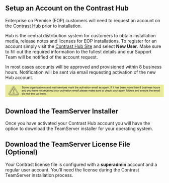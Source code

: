 <!--
  title: "Downloading TeamServer from Contrast Hub",
  description: "Guide for EOP administrators to reference when downloading TeamServer binaries and licenses.",
  tags: "setup EOP download Hub TeamServer installer installation"
-->

## Setup an Account on the Contrast Hub
Enterprise on Premise (EOP) customers will need to request an account on the [Contrast Hub](https://hub.contrastsecurity.com) prior to installation. 

Hub is the central distribution system for customers to obtain installation media, release notes and licenses for EOP installations. To register for an account simply visit the [Contrast Hub Site](https://hub.contrastsecurity.com) and select **New User**. Make sure to fill out the required information to the fullest details and our Support Team will be notified of the account request. 

In most cases accounts will be approved and provisioned within 8 business hours. Notification will be sent via email requesting activation of the new Hub account.


<a href="assets/images/KB2-k03.png" rel="lightbox" title="Spam Notice"><img class="thumbnail" src="assets/images/KB2-k03.png"/></a>  

## Download the TeamServer Installer
Once you have activated your Contrast Hub account you will have the option to download the TeamServer installer for your operating system. 

## Download the TeamServer License File (Optional)
Your Contrast license file is configured with a **superadmin** account and a regular user account.  You'll need the license during the Contrast TeamServer installation process.
